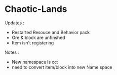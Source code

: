 # Chaotic-Lands

Updates :
  - Restarted Resouce and Behavior pack
  - Ore & block are unfinshed
  - Item isn't registering


Notes :
  - New namespace is cc:
  - need to convert item/block into new Name space
